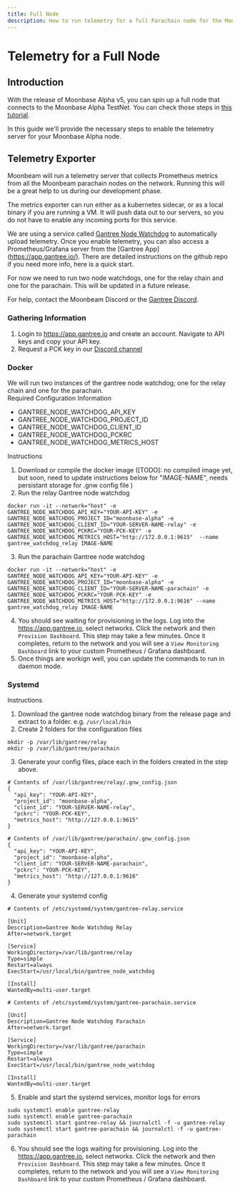 ```yaml
---
title: Full Node
description: How to run telemetry for a full Parachain node for the Moonbeam Network
---
```


# Telemetry for a Full Node

## Introduction

With the release of Moonbase Alpha v5, you can spin up a full node that connects to the Moonbase Alpha TestNet. You can check those steps in [this tutorial](/node-operators/networks/full-node/).

In this guide we'll provide the necessary steps to enable the telemetry server for your Moonbase Alpha node.

## Telemetry Exporter

Moonbeam will run a telemetry server that collects Prometheus metrics from all the Moonbeam parachain nodes on the network. Running this will be a great help to us during our development phase.  

The metrics exporter can run either as a kubernetes sidecar, or as a local binary if you are running a VM. It will push data out to our servers, so you do not have to enable any incoming ports for this service.

We are using a service called [Gantree Node Watchdog](https://github.com/gantree-io/gantree-node-watchdog) to automatically upload telemetry.  Once you enable telemetry, you can also access a Prometheus/Grafana server from the [Gantree App] (https://app.gantree.io/).  There are detailed instructions on the github repo if you need more info, here is a quick start. 

For now we need to run two node watchdogs, one for the relay chain and one for the parachain.  This will be updated in a future release. 

For help, contact the Moonbeam Discord or the [Gantree Discord](https://discord.gg/4Ep2NKrz). 
 
### Gathering Information

1. Login to https://app.gantree.io and create an account.  Navigate to API keys and copy your API key. 
2. Request a PCK key in our [Discord channel](https://discord.gg/PfpUATX)
   
### Docker

We will run two instances of the gantree node watchdog; one for the relay chain and one for the parachain.  
Required Configuration Information
* GANTREE_NODE_WATCHDOG_API_KEY
* GANTREE_NODE_WATCHDOG_PROJECT_ID
* GANTREE_NODE_WATCHDOG_CLIENT_ID
* GANTREE_NODE_WATCHDOG_PCKRC
* GANTREE_NODE_WATCHDOG_METRICS_HOST

Instructions
1. Download or compile the docker image ([TODO]: no compiled image yet, but soon, need to update instructions below for "IMAGE-NAME", needs persistant storage for .gnw config file )
2. Run the relay Gantree node watchdog
  ```
  docker run -it --network="host" -e GANTREE_NODE_WATCHDOG_API_KEY="YOUR-API-KEY" -e GANTREE_NODE_WATCHDOG_PROJECT_ID="moonbase-alpha" -e GANTREE_NODE_WATCHDOG_CLIENT_ID="YOUR-SERVER-NAME-relay" -e GANTREE_NODE_WATCHDOG_PCKRC="YOUR-PCK-KEY" -e GANTREE_NODE_WATCHDOG_METRICS_HOST="http://172.0.0.1:9615"  --name gantree_watchdog_relay IMAGE-NAME
  ```
3. Run the parachain Gantree node watchdog
  ```
  docker run -it --network="host" -e GANTREE_NODE_WATCHDOG_API_KEY="YOUR-API-KEY" -e GANTREE_NODE_WATCHDOG_PROJECT_ID="moonbase-alpha" -e GANTREE_NODE_WATCHDOG_CLIENT_ID="YOUR-SERVER-NAME-parachain" -e GANTREE_NODE_WATCHDOG_PCKRC="YOUR-PCK-KEY" -e GANTREE_NODE_WATCHDOG_METRICS_HOST="http://172.0.0.1:9616" --name gantree_watchdog_relay IMAGE-NAME
  ```
4.  You should see waiting for provisioning in the logs.  Log into the https://app.gantree.io, select networks. Click the network and then `Provision Dashboard`.  This step may take a few minutes.  Once it completes, return to the network and you will see a `View Monitoring Dashboard` link to your custom Prometheus / Grafana dashboard. 
5.  Once things are workign well, you can update the commands to run in daemon mode.  

### Systemd
  
Instructions

1. Download the gantree node watchdog binary from the release page and extract to a folder.  e.g. `/usr/local/bin` 
2. Create 2 folders for the configuration files
  ```
  mkdir -p /var/lib/gantree/relay
  mkdir -p /var/lib/gantree/parachain
  ```
3. Generate your config files, place each in the folders created in the step above. 
  ```
  # Contents of /var/lib/gantree/relay/.gnw_config.json
  {
    "api_key": "YOUR-API-KEY",
    "project_id": "moonbase-alpha",
    "client_id": "YOUR-SERVER-NAME-relay",
    "pckrc": "YOUR-PCK-KEY",
    "metrics_host": "http://127.0.0.1:9615"
  }
  ```
  ```
  # Contents of /var/lib/gantree/parachain/.gnw_config.json
  {
    "api_key": "YOUR-API-KEY",
    "project_id": "moonbase-alpha",
    "client_id": "YOUR-SERVER-NAME-parachain",
    "pckrc": "YOUR-PCK-KEY",
    "metrics_host": "http://127.0.0.1:9616"
  }
  ```
4. Generate your systemd config
  ```
  # Contents of /etc/systemd/system/gantree-relay.service

  [Unit]
  Description=Gantree Node Watchdog Relay
  After=network.target

  [Service]
  WorkingDirectory=/var/lib/gantree/relay
  Type=simple
  Restart=always
  ExecStart=/usr/local/bin/gantree_node_watchdog

  [Install]
  WantedBy=multi-user.target
  ```
  ```
  # Contents of /etc/systemd/system/gantree-parachain.service

  [Unit]
  Description=Gantree Node Watchdog Parachain
  After=network.target

  [Service]
  WorkingDirectory=/var/lib/gantree/parachain
  Type=simple
  Restart=always
  ExecStart=/usr/local/bin/gantree_node_watchdog

  [Install]
  WantedBy=multi-user.target

  ```
5. Enable and start the systemd services, monitor logs for errors
  ```
  sudo systemctl enable gantree-relay
  sudo systemctl enable gantree-parachain
  sudo systemctl start gantree-relay && journalctl -f -u gantree-relay
  sudo systemctl start gantree-parachain && journalctl -f -u gantree-parachain
  ```
6. You should see the logs waiting for provisioning.  Log into the https://app.gantree.io, select networks. Click the network and then `Provision Dashboard`.  This step may take a few minutes.  Once it completes, return to the network and you will see a `View Monitoring Dashboard` link to your custom Prometheus / Grafana dashboard. 